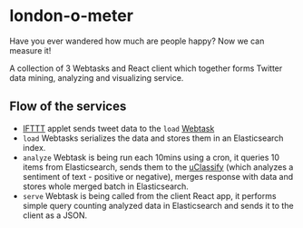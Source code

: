 # london-o-meter

Have you ever wandered how much are people happy? Now we can measure it!

A collection of 3 Webtasks and React client which together forms Twitter data mining, analyzing and visualizing service.

## Flow of the services
* [IFTTT](https://ifttt.com/discover) applet sends tweet data to the `load` [Webtask](https://webtask.io/)
* `load` Webtasks serializes the data and stores them in an Elasticsearch index.
* `analyze` Webtask is being run each 10mins using a cron, it queries 10 items from Elasticsearch, sends them to the [uClassify](https://uclassify.com/) (which analyzes a sentiment of text - positive or negative), merges response with data and stores whole merged batch in Elasticsearch.
* `serve` Webtask is being called from the client React app, it performs simple query counting analyzed data in Elasticsearch and sends it to the client as a JSON.

